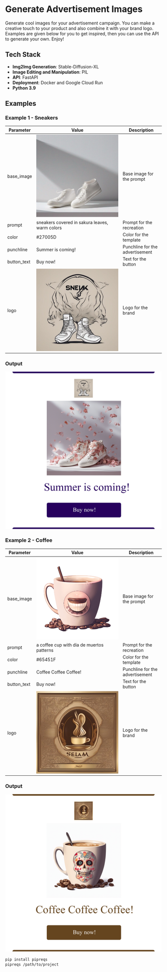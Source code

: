 # Generate Advertisement Images

Generate cool images for your advertisement campaign. You can make a creative touch to your product and also combine it with your brand logo. Examples are given below for you to get inspired, then you can use the API to generate your own. Enjoy!   

## Tech Stack

- **Img2Img Generation**: Stable-Diffusion-XL
- **Image Editing and Manipulation**: PIL
- **API**: FastAPI
- **Deployment**: Docker and Google Cloud Run
- **Python 3.9**

## Examples
### Example 1 - Sneakers

Parameter | Value | Description
--- | --- | ---
base_image | ![Example 1](base_images/sneakers.png) | Base image for the prompt
prompt | sneakers covered in sakura leaves, warm colors | Prompt for the recreation
color | #27005D | Color for the template
punchline | Summer is coming! | Punchline for the advertisement
button_text | Buy now! | Text for the button
logo | ![Example 2](logos/sneako-company-logo.png) | Logo for the brand

### Output

![Example 3](outputs/sakuraleaves.png)


### Example 2 - Coffee

Parameter | Value | Description
--- | --- | ---
base_image | ![Example 1](base_images/coffecup.png) | Base image for the prompt
prompt | a coffee cup with dia de muertos patterns | Prompt for the recreation
color | #65451F | Color for the template
punchline | Coffee Coffee Coffee! | Punchline for the advertisement
button_text | Buy now! | Text for the button
logo | ![Example 2](logos/Untitled.jpeg) | Logo for the brand

### Output

![Example 3](outputs/diademuertos.png)


```
pip install pipreqs
pipreqs /path/to/project
```